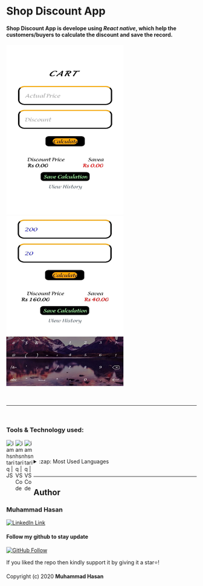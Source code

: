 # Shop Discount App

#### Shop Discount App is develope using *React native*, which help the customers/buyers to calculate the discount and save the record.

<img src="Assets/beforecalculation.jpeg" width="310" height="450" />
<img src="Assets/aftercal.jpeg" width="310" height="450" />
<br>
<br>
<br><hr>
<br>

### Tools & Technology used:
<img align="left" alt="iamhsntariq | JS" width=24px src="https://cdn.jsdelivr.net/npm/simple-icons@v3/icons/javascript.svg">
<img align="left" alt="iamhsntariq | VS Code" width=24px src="https://cdn.jsdelivr.net/npm/simple-icons@v3/icons/visualstudio.svg">
<img align="left" alt="iamhsntariq | VS Code" width=24px src="https://cdn.jsdelivr.net/npm/simple-icons@v3/icons/react.svg">

<br><br>

<details>
  <summary>:zap: Most Used Languages</summary>

  ![Top Langs](https://github-readme-stats.vercel.app/api/top-langs/?username=iamhsntariq05)

</details>

<br>
<hr>

## Author
### Muhammad Hasan 
  
[![LinkedIn Link](https://img.shields.io/badge/Connect-Hsn-blue.svg?logo=linkedin&longCache=true&style=social&label=Connect
)](https://www.linkedin.com/in/hassan-tariq-a290441b3/)


#### Follow my github to stay update

[![GitHub Follow](https://img.shields.io/badge/Connect-Hsn-blue.svg?logo=Github&longCache=true&style=social&label=Follow
)](https://github.com/iamhsntariq05)


If you liked the repo then kindly support it by giving it a star⭐!

Copyright (c) 2020 **Muhammad Hasan**